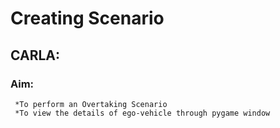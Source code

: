 # Creating Scenario

## CARLA:

  ### Aim:
     *To perform an Overtaking Scenario
     *To view the details of ego-vehicle through pygame window